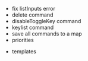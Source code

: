 - fix listInputs error
- delete command
- disableToggleKey command
- keylist command
- save all commands to a map
- priorities
* templates
